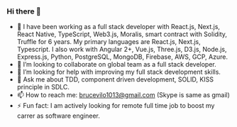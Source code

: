 ### Hi there 👋

- 🔭 I have been working as a full stack developer with React.js, Next.js, React Native, TypeScript, Web3.js, Moralis, smart contract with Solidity, Truffle for 6 years.
      My primary languages are React.js, Next.js, Typescript.
      I also work with Angular 2+, Vue.js, Three.js, D3.js, Node.js, Express.js, Python, PostgreSQL, MongoDB, Firebase, AWS, GCP, Azure.
- 👯 I’m looking to collaborate on global team as a full stack developer.
- 🤔 I’m looking for help with improving my full stack development skills.
- 💬 Ask me about TDD, component driven development, SOLID, KISS principle in SDLC.
- 📫 How to reach me: brucevilo1013@gmail.com (Skype is same as gmail)
- ⚡ Fun fact: I am actively looking for remote full time job to boost my carrer as software engineer.
